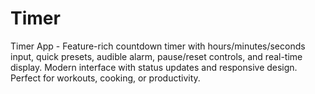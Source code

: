 # Timer
Timer App - Feature-rich countdown timer with hours/minutes/seconds input, quick presets, audible alarm, pause/reset controls, and real-time display. Modern interface with status updates and responsive design. Perfect for workouts, cooking, or productivity.

